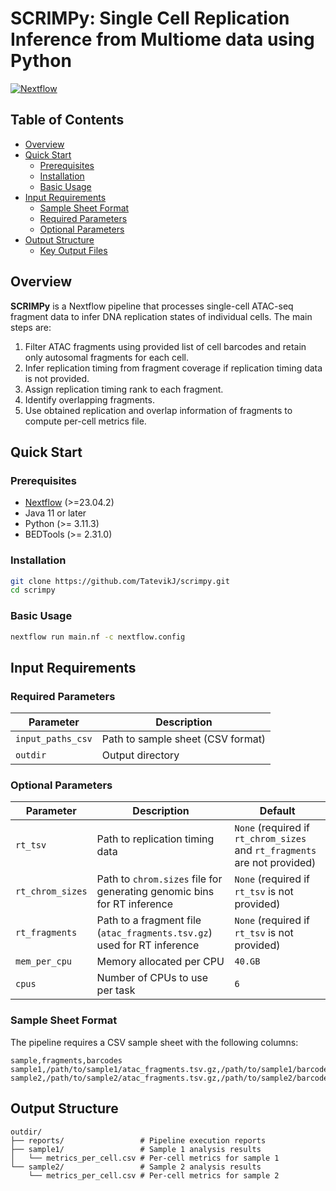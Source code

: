# SCRIMPy: Single Cell Replication Inference from Multiome data using Python

[![Nextflow](https://img.shields.io/badge/Nextflow-DSL2%20%E2%89%A524.04.2-23aa62.svg)](https://www.nextflow.io/)

## Table of Contents

- [Overview](#overview)
- [Quick Start](#quick-start)
  - [Prerequisites](#prerequisites)
  - [Installation](#installation)
  - [Basic Usage](#basic-usage)
- [Input Requirements](#input-requirements)
  - [Sample Sheet Format](#sample-sheet-format)
  - [Required Parameters](#required-parameters)
  - [Optional Parameters](#optional-parameters)
- [Output Structure](#output-structure)
  - [Key Output Files](#key-output-files)


## Overview

**SCRIMPy** is a Nextflow pipeline that processes single-cell ATAC-seq fragment data to infer DNA replication states of individual cells. The main steps are:

1. Filter ATAC fragments using provided list of cell barcodes and retain only autosomal fragments for each cell.
2. Infer replication timing from fragment coverage if replication timing data is not provided.
3. Assign replication timing rank to each fragment.
4. Identify overlapping fragments.
5. Use obtained replication and overlap information of fragments to compute per-cell metrics file.

## Quick Start

### Prerequisites

- [Nextflow](https://www.nextflow.io/docs/latest/getstarted.html#installation) (>=23.04.2)
- Java 11 or later
- Python (>= 3.11.3)
- BEDTools (>= 2.31.0)

### Installation

```bash
git clone https://github.com/TatevikJ/scrimpy.git
cd scrimpy
```

### Basic Usage

```bash
nextflow run main.nf -c nextflow.config 
```

## Input Requirements

### Required Parameters

| Parameter | Description |
|-----------|-------------|
| `input_paths_csv` | Path to sample sheet (CSV format) |
| `outdir` | Output directory |

### Optional Parameters

| Parameter           | Description                                                                 | Default |
|---------------------|-----------------------------------------------------------------------------|---------|
| `rt_tsv`            | Path to replication timing data                                             | `None` (required if `rt_chrom_sizes` and `rt_fragments` are not provided)|
| `rt_chrom_sizes`    | Path to `chrom.sizes` file for generating genomic bins for RT inference    | `None` (required if `rt_tsv` is not provided) |
| `rt_fragments`      | Path to a fragment file (`atac_fragments.tsv.gz`) used for RT inference     | `None` (required if `rt_tsv` is not provided) |
| `mem_per_cpu`       | Memory allocated per CPU                                                    | `40.GB` |
| `cpus`              | Number of CPUs to use per task                                              | `6` |

### Sample Sheet Format

The pipeline requires a CSV sample sheet with the following columns:

```csv
sample,fragments,barcodes
sample1,/path/to/sample1/atac_fragments.tsv.gz,/path/to/sample1/barcode_list.tsv
sample2,/path/to/sample2/atac_fragments.tsv.gz,/path/to/sample2/barcode_list.tsv
```

## Output Structure

```
outdir/
├── reports/                 # Pipeline execution reports
├── sample1/                 # Sample 1 analysis results
│   └── metrics_per_cell.csv # Per-cell metrics for sample 1
└── sample2/                 # Sample 2 analysis results
    └── metrics_per_cell.csv # Per-cell metrics for sample 2
```

